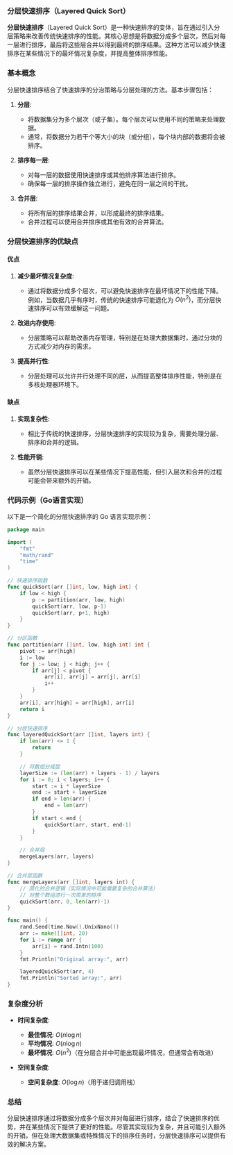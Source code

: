 ### 分层快速排序（Layered Quick Sort）

**分层快速排序**（Layered Quick Sort）是一种快速排序的变体，旨在通过引入分层策略来改善传统快速排序的性能。其核心思想是将数据分成多个层次，然后对每一层进行排序，最后将这些层合并以得到最终的排序结果。这种方法可以减少快速排序在某些情况下的最坏情况复杂度，并提高整体排序性能。

### 基本概念

分层快速排序结合了快速排序的分治策略与分层处理的方法。基本步骤包括：

1. **分层**:
   - 将数据集分为多个层次（或子集）。每个层次可以使用不同的策略来处理数据。
   - 通常，将数据分为若干个等大小的块（或分组），每个块内部的数据将会被排序。

2. **排序每一层**:
   - 对每一层的数据使用快速排序或其他排序算法进行排序。
   - 确保每一层的排序操作独立进行，避免在同一层之间的干扰。

3. **合并层**:
   - 将所有层的排序结果合并，以形成最终的排序结果。
   - 合并过程可以使用合并排序或其他有效的合并算法。

### 分层快速排序的优缺点

#### 优点

1. **减少最坏情况复杂度**:
   - 通过将数据分成多个层次，可以避免快速排序在最坏情况下的性能下降。例如，当数据几乎有序时，传统的快速排序可能退化为 $O(n^2)$，而分层快速排序可以有效缓解这一问题。

2. **改进内存使用**:
   - 分层策略可以帮助改善内存管理，特别是在处理大数据集时，通过分块的方式减少对内存的需求。

3. **提高并行性**:
   - 分层处理可以允许并行处理不同的层，从而提高整体排序性能，特别是在多核处理器环境下。

#### 缺点

1. **实现复杂性**:
   - 相比于传统的快速排序，分层快速排序的实现较为复杂，需要处理分层、排序和合并的逻辑。

2. **性能开销**:
   - 虽然分层快速排序可以在某些情况下提高性能，但引入层次和合并的过程可能会带来额外的开销。

### 代码示例（Go语言实现）

以下是一个简化的分层快速排序的 Go 语言实现示例：

```go
package main

import (
    "fmt"
    "math/rand"
    "time"
)

// 快速排序函数
func quickSort(arr []int, low, high int) {
    if low < high {
        p := partition(arr, low, high)
        quickSort(arr, low, p-1)
        quickSort(arr, p+1, high)
    }
}

// 分区函数
func partition(arr []int, low, high int) int {
    pivot := arr[high]
    i := low
    for j := low; j < high; j++ {
        if arr[j] < pivot {
            arr[i], arr[j] = arr[j], arr[i]
            i++
        }
    }
    arr[i], arr[high] = arr[high], arr[i]
    return i
}

// 分层快速排序
func layeredQuickSort(arr []int, layers int) {
    if len(arr) <= 1 {
        return
    }

    // 将数组分成层
    layerSize := (len(arr) + layers - 1) / layers
    for i := 0; i < layers; i++ {
        start := i * layerSize
        end := start + layerSize
        if end > len(arr) {
            end = len(arr)
        }
        if start < end {
            quickSort(arr, start, end-1)
        }
    }

    // 合并层
    mergeLayers(arr, layers)
}

// 合并层函数
func mergeLayers(arr []int, layers int) {
    // 简化的合并逻辑（实际情况中可能需要复杂的合并算法）
    // 对整个数组进行一次简单的排序
    quickSort(arr, 0, len(arr)-1)
}

func main() {
    rand.Seed(time.Now().UnixNano())
    arr := make([]int, 20)
    for i := range arr {
        arr[i] = rand.Intn(100)
    }
    fmt.Println("Original array:", arr)

    layeredQuickSort(arr, 4)
    fmt.Println("Sorted array:", arr)
}
```

### 复杂度分析

- **时间复杂度**:
  - **最佳情况**: $O(n \log n)$
  - **平均情况**: $O(n \log n)$
  - **最坏情况**: $O(n^2)$（在分层合并中可能出现最坏情况，但通常会有改进）

- **空间复杂度**:
  - **空间复杂度**: $O(\log n)$（用于递归调用栈）

### 总结

分层快速排序通过将数据分成多个层次并对每层进行排序，结合了快速排序的优势，并在某些情况下提供了更好的性能。尽管其实现较为复杂，并且可能引入额外的开销，但在处理大数据集或特殊情况下的排序任务时，分层快速排序可以提供有效的解决方案。